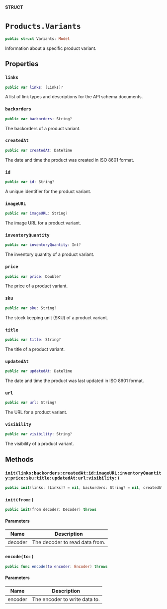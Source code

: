 **STRUCT**

# `Products.Variants`

```swift
public struct Variants: Model
```

Information about a specific product variant.

## Properties
### `links`

```swift
public var links: [Links]?
```

A list of link types and descriptions for the API schema documents.

### `backorders`

```swift
public var backorders: String?
```

The backorders of a product variant.

### `createdAt`

```swift
public var createdAt: DateTime
```

The date and time the product was created in ISO 8601 format.

### `id`

```swift
public var id: String?
```

A unique identifier for the product variant.

### `imageURL`

```swift
public var imageURL: String?
```

The image URL for a product variant.

### `inventoryQuantity`

```swift
public var inventoryQuantity: Int?
```

The inventory quantity of a product variant.

### `price`

```swift
public var price: Double?
```

The price of a product variant.

### `sku`

```swift
public var sku: String?
```

The stock keeping unit (SKU) of a product variant.

### `title`

```swift
public var title: String?
```

The title of a product variant.

### `updatedAt`

```swift
public var updatedAt: DateTime
```

The date and time the product was last updated in ISO 8601 format.

### `url`

```swift
public var url: String?
```

The URL for a product variant.

### `visibility`

```swift
public var visibility: String?
```

The visibility of a product variant.

## Methods
### `init(links:backorders:createdAt:id:imageURL:inventoryQuantity:price:sku:title:updatedAt:url:visibility:)`

```swift
public init(links: [Links]? = nil, backorders: String? = nil, createdAt: Date? = nil, id: String? = nil, imageURL: String? = nil, inventoryQuantity: Int? = nil, price: Double? = nil, sku: String? = nil, title: String? = nil, updatedAt: Date? = nil, url: String? = nil, visibility: String? = nil)
```

### `init(from:)`

```swift
public init(from decoder: Decoder) throws
```

#### Parameters

| Name | Description |
| ---- | ----------- |
| decoder | The decoder to read data from. |

### `encode(to:)`

```swift
public func encode(to encoder: Encoder) throws
```

#### Parameters

| Name | Description |
| ---- | ----------- |
| encoder | The encoder to write data to. |
